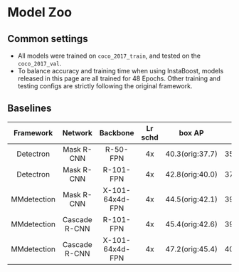 # Model Zoo

## Common settings
 - All models were trained on `coco_2017_train`, and tested on the `coco_2017_val`.
 - To balance accuracy and training time when using InstaBoost, models released in this page are all trained for 48 Epochs. Other training and testing configs are strictly following the original framework. 

## Baselines

|    Framework    |     Network     |       Backbone       | Lr schd |      box AP       |      mask AP       |      Download       |
| :-------------: | :-------------: |      :--------:      | :-----: |      :----:       |      :-----:       | :-----------------: |
|    Detectron    |    Mask R-CNN   |       R-50-FPN       |   4x    |  40.3(orig:37.7)  |  35.7(orig:33.7)   |[Baidu](https://pan.baidu.com/s/1PSUFALTocC4axSjSbwqSjA) / [Google](https://drive.google.com/file/d/14183nkrToHkjXcWm14XUIQc7FgDDvb93/view?usp=sharing)|
|    Detectron    |    Mask R-CNN   |       R-101-FPN      |   4x    |  42.8(orig:40.0)  |  37.5(orig:35.9)   |[Baidu](https://pan.baidu.com/s/1JYA0MFUnNcWxPR8FfplFEw) / [Google](https://drive.google.com/file/d/1PPPJTl14VQj-LyA_cueDFHr8sibO2AQg/view?usp=sharing)|
|   MMdetection   |    Mask R-CNN   |   X-101-64x4d-FPN    |   4x    |  44.5(orig:42.1)  |  39.5(orig:38.0)   |[Baidu](https://pan.baidu.com/s/1KrHQBHcHjWONpXbC2qUzxw) / [Google](https://drive.google.com/file/d/1qD4V9uYbtpaZBmTMTgP7f0uw46zroY9-/view?usp=sharing)|
|   MMdetection   |  Cascade R-CNN  |       R-101-FPN      |   4x    |  45.4(orig:42.6)  |  39.2(orig:37.0)   |[Baidu](https://pan.baidu.com/s/1_4cJ0B9fugcA-oBHYe9o_A) / [Google](https://drive.google.com/file/d/1xhiuFoOMQyDIvOrz6MiAZPboRRe1YK8p/view?usp=sharing)|
|   MMdetection   |  Cascade R-CNN  |   X-101-64x4d-FPN    |   4x    |  47.2(orig:45.4)  |  40.4(orig:39.1)   |[Baidu](https://pan.baidu.com/s/1nu73IpRbTEb4caPMHWJMXA) / [Google](https://drive.google.com/file/d/11iaKH-ZeVCi-65wzlT5OxxUOkREMzXRW/view?usp=sharing)|
